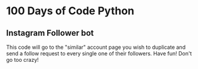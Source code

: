 # 100 Days of Code Python

## Instagram Follower bot

This code will go to the "similar" account page you wish to duplicate
and send a follow request to every single one of their followers. 
Have fun! Don't go too crazy!